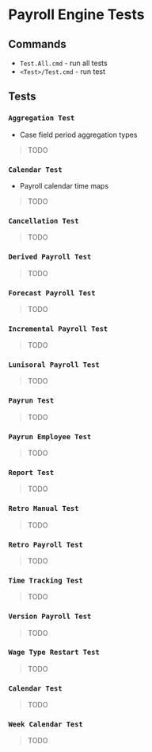 # Payroll Engine Tests

## Commands
- `Test.All.cmd` - run all tests
- `<Test>/Test.cmd` - run test

## Tests
### `Aggregation Test`
- Case field period aggregation types
> TODO 

### `Calendar Test`
- Payroll calendar time maps
> TODO 

### `Cancellation Test`
> TODO 

### `Derived Payroll Test`
> TODO 

### `Forecast Payroll Test`
> TODO 

### `Incremental Payroll Test`
> TODO 

### `Lunisoral Payroll Test`
> TODO 

### `Payrun Test`
> TODO 

### `Payrun Employee Test`
> TODO 

### `Report Test`
> TODO 

### `Retro Manual Test`
> TODO 

### `Retro Payroll Test`
> TODO 

### `Time Tracking Test`
> TODO 

### `Version Payroll Test`
> TODO 

### `Wage Type Restart Test`
> TODO 

### `Calendar Test`
> TODO 

### `Week Calendar Test`
> TODO 
